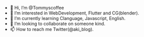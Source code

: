 - 👋 Hi, I’m @Tommyscoffee
- 👀 I’m interested in WebDevelopment, Flutter and CG(blender).
- 🌱 I’m currently learning Clanguage, Javascript, English.
- 💞️ I’m looking to collaborate on someone kind.
- 📫 How to reach me Twitter(@aki_blog).

<!---
Tommyscoffee/Tommyscoffee is a ✨ special ✨ repository because its `README.md` (this file) appears on your GitHub profile.
You can click the Preview link to take a look at your changes.
--->
